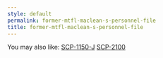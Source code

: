 ```yaml
---
style: default
permalink: former-mtfl-maclean-s-personnel-file
title: former-mtfl-maclean-s-personnel-file
---
```

You may also like:
[SCP-1150-J](http://scp-wiki.net/scp-1150-j)
[SCP-2100](http://scp-wiki.net/scp-2100)